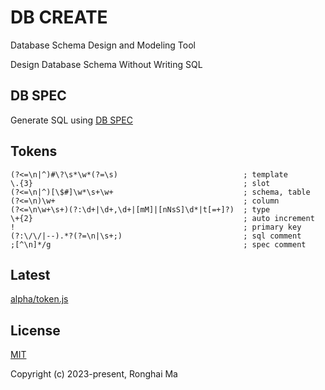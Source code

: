 # DB CREATE

Database Schema Design and Modeling Tool

Design Database Schema Without Writing SQL

## DB SPEC

Generate SQL using [DB SPEC](https://github.com/maronghai/dbspec)

## Tokens

```
(?<=\n|^)#\?\s*\w*(?=\s)                            ; template
\.{3}                                               ; slot
(?<=\n|^)[\$#]\w*\s+\w+                             ; schema, table
(?<=\n)\w+                                          ; column
(?<=\n\w+\s+)(?:\d+|\d+,\d+|[mM]|[nNsS]\d*|t[=+]?)  ; type
\+{2}                                               ; auto increment
!                                                   ; primary key
(?:\/\/|--).*?(?=\n|\s+;)                           ; sql comment
;[^\n]*/g                                           ; spec comment
```

## Latest

[alpha/token.js](https://github.com/maronghai/dbcreate/blob/main/alpha/token.js)

## License

[MIT](https://opensource.org/licenses/MIT)

Copyright (c) 2023-present, Ronghai Ma
